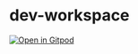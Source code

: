 # dev-workspace

[![Open in Gitpod](https://gitpod.io/button/open-in-gitpod.svg)](https://gitpod.io/#https://github.com/bots-garden/dev-workspace)

